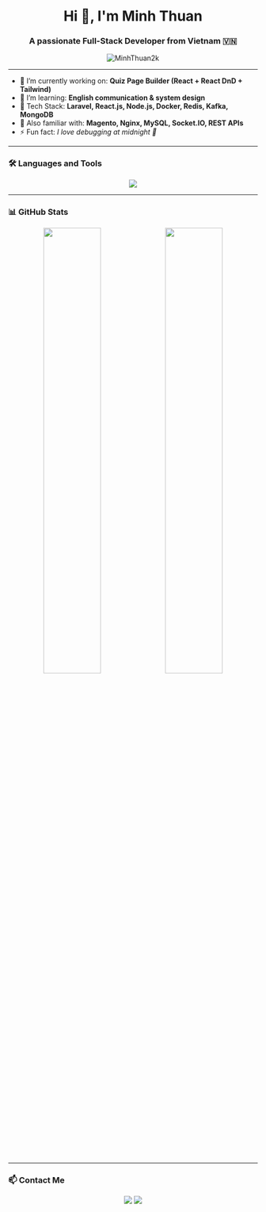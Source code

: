 <h1 align="center">Hi 👋, I'm Minh Thuan</h1>
<h3 align="center">A passionate Full-Stack Developer from Vietnam 🇻🇳</h3>

<p align="center">
  <img src="https://komarev.com/ghpvc/?username=MinhThuan2k&label=Profile%20views&color=0e75b6&style=flat" alt="MinhThuan2k" />
</p>

---

- 🔭 I’m currently working on: **Quiz Page Builder (React + React DnD + Tailwind)**
- 🌱 I’m learning: **English communication & system design**
- 💼 Tech Stack: **Laravel, React.js, Node.js, Docker, Redis, Kafka, MongoDB**
- 🧠 Also familiar with: **Magento, Nginx, MySQL, Socket.IO, REST APIs**
- ⚡ Fun fact: *I love debugging at midnight 🌙*

---

### 🛠️ Languages and Tools

<p align="center">
  <img src="https://skillicons.dev/icons?i=php,laravel,js,ts,react,nextjs,nodejs,mysql,mongodb,docker,redis,kafka,nginx,git,github,vscode" />
</p>

---

### 📊 GitHub Stats

<p align="center">
  <img width="48%" src="https://github-readme-stats.vercel.app/api?username=MinhThuan2k&show_icons=true&theme=tokyonight" />
  <img width="48%" src="https://github-readme-streak-stats.herokuapp.com/?user=MinhThuan2k&theme=tokyonight" />
</p>

---

### 📫 Contact Me

<p align="center">
  <a href="mailto:thuanle96.tl@gmail.com"><img src="https://img.shields.io/badge/Gmail-D14836?style=flat&logo=gmail&logoColor=white" /></a>
  <a href="https://www.linkedin.com/in/thuan-minhle/"><img src="https://img.shields.io/badge/LinkedIn-blue?style=flat&logo=linkedin&logoColor=white" /></a>
</p>
